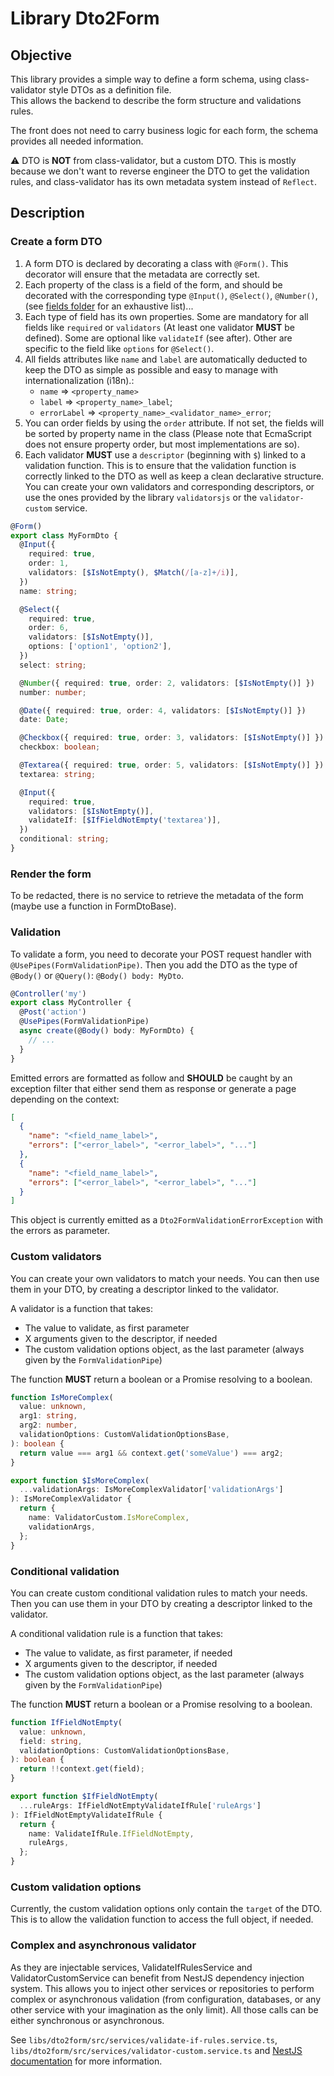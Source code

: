 # Library Dto2Form

## Objective

This library provides a simple way to define a form schema, using class-validator style DTOs as a definition file.  
This allows the backend to describe the form structure and validations rules.

The front does not need to carry business logic for each form, the schema provides all needed information.

⚠️ DTO is **NOT** from class-validator, but a custom DTO.
This is mostly because we don't want to reverse engineer the DTO to get the validation rules, and class-validator has its own metadata system instead of `Reflect`.

## Description

### Create a form DTO

1. A form DTO is declared by decorating a class with `@Form()`. This decorator will ensure that the metadata are correctly set.
2. Each property of the class is a field of the form, and should be decorated with the corresponding type `@Input()`, `@Select()`, `@Number()`, (see [fields folder](./src/decorators/fields) for an exhaustive list)...
3. Each type of field has its own properties. Some are mandatory for all fields like `required` or `validators` (At least one validator **MUST** be defined).
   Some are optional like `validateIf` (see after). Other are specific to the field like `options` for `@Select()`.
4. All fields attributes like `name` and `label` are automatically deducted to keep the DTO as simple as possible and easy to manage with internationalization (i18n).:
   - `name` => `<property_name>`
   - `label` => `<property_name>_label`;
   - `errorLabel` => `<property_name>_<validator_name>_error`;
5. You can order fields by using the `order` attribute. If not set, the fields will be sorted by property name in the class (Please note that EcmaScript does not ensure property order, but most implementations are so).
6. Each validator **MUST** use a `descriptor` (beginning with `$`) linked to a validation function.
   This is to ensure that the validation function is correctly linked to the DTO as well as keep a clean declarative structure.
   You can create your own validators and corresponding descriptors, or use the ones provided by the library `validatorsjs` or the `validator-custom` service.

```typescript
@Form()
export class MyFormDto {
  @Input({
    required: true,
    order: 1,
    validators: [$IsNotEmpty(), $Match(/[a-z]+/i)],
  })
  name: string;

  @Select({
    required: true,
    order: 6,
    validators: [$IsNotEmpty()],
    options: ['option1', 'option2'],
  })
  select: string;

  @Number({ required: true, order: 2, validators: [$IsNotEmpty()] })
  number: number;

  @Date({ required: true, order: 4, validators: [$IsNotEmpty()] })
  date: Date;

  @Checkbox({ required: true, order: 3, validators: [$IsNotEmpty()] })
  checkbox: boolean;

  @Textarea({ required: true, order: 5, validators: [$IsNotEmpty()] })
  textarea: string;

  @Input({
    required: true,
    validators: [$IsNotEmpty()],
    validateIf: [$IfFieldNotEmpty('textarea')],
  })
  conditional: string;
}
```

### Render the form

To be redacted, there is no service to retrieve the metadata of the form (maybe use a function in FormDtoBase).

### Validation

To validate a form, you need to decorate your POST request handler with `@UsePipes(FormValidationPipe)`. Then you add the DTO as the type of `@Body()` or `@Query()`: `@Body() body: MyDto`.

```typescript
@Controller('my')
export class MyController {
  @Post('action')
  @UsePipes(FormValidationPipe)
  async create(@Body() body: MyFormDto) {
    // ...
  }
}
```

Emitted errors are formatted as follow and **SHOULD** be caught by an exception filter that either send them as response or generate a page depending on the context:

```json
[
  {
    "name": "<field_name_label>",
    "errors": ["<error_label>", "<error_label>", "..."]
  },
  {
    "name": "<field_name_label>",
    "errors": ["<error_label>", "<error_label>", "..."]
  }
]
```

This object is currently emitted as a `Dto2FormValidationErrorException` with the errors as parameter.

### Custom validators

You can create your own validators to match your needs.
You can then use them in your DTO, by creating a descriptor linked to the validator.

A validator is a function that takes:

- The value to validate, as first parameter
- X arguments given to the descriptor, if needed
- The custom validation options object, as the last parameter (always given by the `FormValidationPipe`)

The function **MUST** return a boolean or a Promise resolving to a boolean.

```typescript
function IsMoreComplex(
  value: unknown,
  arg1: string,
  arg2: number,
  validationOptions: CustomValidationOptionsBase,
): boolean {
  return value === arg1 && context.get('someValue') === arg2;
}

export function $IsMoreComplex(
  ...validationArgs: IsMoreComplexValidator['validationArgs']
): IsMoreComplexValidator {
  return {
    name: ValidatorCustom.IsMoreComplex,
    validationArgs,
  };
}
```

### Conditional validation

You can create custom conditional validation rules to match your needs.
Then you can use them in your DTO by creating a descriptor linked to the validator.

A conditional validation rule is a function that takes:

- The value to validate, as first parameter, if needed
- X arguments given to the descriptor, if needed
- The custom validation options object, as the last parameter (always given by the `FormValidationPipe`)

The function **MUST** return a boolean or a Promise resolving to a boolean.

```typescript
function IfFieldNotEmpty(
  value: unknown,
  field: string,
  validationOptions: CustomValidationOptionsBase,
): boolean {
  return !!context.get(field);
}

export function $IfFieldNotEmpty(
  ...ruleArgs: IfFieldNotEmptyValidateIfRule['ruleArgs']
): IfFieldNotEmptyValidateIfRule {
  return {
    name: ValidateIfRule.IfFieldNotEmpty,
    ruleArgs,
  };
}
```

### Custom validation options

Currently, the custom validation options only contain the `target` of the DTO. This is to allow the validation function to access the full object, if needed.

### Complex and asynchronous validator

As they are injectable services, ValidateIfRulesService and ValidatorCustomService can benefit from NestJS dependency injection system. This allows you to inject other services or repositories to perform complex or asynchronous validation (from configuration, databases, or any other service with your imagination as the only limit). All those calls can be either synchronous or asynchronous.

See `libs/dto2form/src/services/validate-if-rules.service.ts`, `libs/dto2form/src/services/validator-custom.service.ts` and [NestJS documentation](https://docs.nestjs.com/providers#services) for more information.
